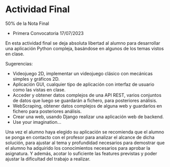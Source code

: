 # Actividad Final

50% de la Nota Final

- Primera Convocatoria 17/07/2023


En esta actividad final se deja absoluta libertad al alumno para desarrollar una aplicación Python compleja, basándose en algunos de los temas vistos en clase.

Sugerencias:

- Videojuego 2D, implementar un videojuego clásico con mecánicas simples y gráficos 2D.
- Aplicación GUI, cualquier tipo de aplicación con interfaz de usuario como las vistas en clase.
- Acceder y obtener datos complejos de una API REST, varios conjuntos de datos que luego se guardarán a fichero, para posteriores análisis.
- WebScraping, obtener datos complejos de alguna web y guardarlos en fichero para posteriores análisis.
- Crear una web, usando Django realizar una aplicación web de backend.
- Use your imagination...

Una vez el alumno haya elegido su aplicación se recomienda que el alumno se ponga en contacto con el profesor para analizar el alcance de dicha solución, para ajustar al tema y profundidad necesarios para demostrar que el alumno ha adquirido los conocimientos necesarios para aprobar la asignatura. Y además, acotar lo suficiente las features previstas y poder ajustar la dificultad del trabajo a realizar.
